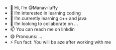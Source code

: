 - 👋 Hi, I’m @Manav-luffy
- 👀 I’m interested in learning coding
- 🌱 I’m currently learning c++ and java
- 💞️ I’m looking to collaborate on ...
- 📫 You can reach me on linkdin 
- 😄 Pronouns: ...
- ⚡ Fun fact: You will be aze after working with me

<!---
Manav-luffy/Manav-luffy is a ✨ special ✨ repository because its `README.md` (this file) appears on your GitHub profile.
You can click the Preview link to take a look at your changes.
--->
